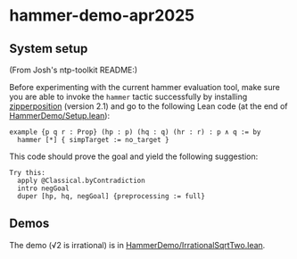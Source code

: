 # hammer-demo-apr2025

## System setup

(From Josh's ntp-toolkit README:)

Before experimenting with the current hammer evaluation tool, make sure you are able to invoke the `hammer` tactic successfully by installing [zipperposition](https://github.com/sneeuwballen/zipperposition) (version 2.1) and go to the following Lean code (at the end of [HammerDemo/Setup.lean](HammerDemo/Setup.lean)):
```
example {p q r : Prop} (hp : p) (hq : q) (hr : r) : p ∧ q := by
  hammer [*] { simpTarget := no_target }
```

This code should prove the goal and yield the following suggestion:
```
Try this:
  apply @Classical.byContradiction
  intro negGoal
  duper [hp, hq, negGoal] {preprocessing := full}
```

## Demos
The demo (√2 is irrational) is in [HammerDemo/IrrationalSqrtTwo.lean](HammerDemo/IrrationalSqrtTwo.lean).
